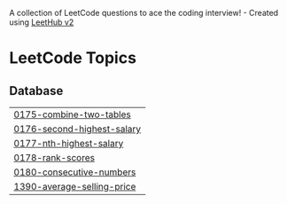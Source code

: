 A collection of LeetCode questions to ace the coding interview! - Created using [LeetHub v2](https://github.com/arunbhardwaj/LeetHub-2.0)
<!---LeetCode Topics Start-->
# LeetCode Topics
## Database
|  |
| ------- |
| [0175-combine-two-tables](https://github.com/mustafarezk12/Crack-SQL-Interview-in-50-Qs-Leetcode/tree/master/0175-combine-two-tables) |
| [0176-second-highest-salary](https://github.com/mustafarezk12/Crack-SQL-Interview-in-50-Qs-Leetcode/tree/master/0176-second-highest-salary) |
| [0177-nth-highest-salary](https://github.com/mustafarezk12/Crack-SQL-Interview-in-50-Qs-Leetcode/tree/master/0177-nth-highest-salary) |
| [0178-rank-scores](https://github.com/mustafarezk12/Crack-SQL-Interview-in-50-Qs-Leetcode/tree/master/0178-rank-scores) |
| [0180-consecutive-numbers](https://github.com/mustafarezk12/Crack-SQL-Interview-in-50-Qs-Leetcode/tree/master/0180-consecutive-numbers) |
| [1390-average-selling-price](https://github.com/mustafarezk12/Crack-SQL-Interview-in-50-Qs-Leetcode/tree/master/1390-average-selling-price) |
<!---LeetCode Topics End-->